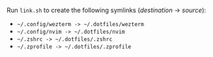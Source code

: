 Run `link.sh` to create the following symlinks (_destination_ -> _source_):
- `~/.config/wezterm -> ~/.dotfiles/wezterm`
- `~/.config/nvim -> ~/.dotfiles/nvim`
- `~/.zshrc -> ~/.dotfiles/.zshrc`
- `~/.zprofile -> ~/.dotfiles/.zprofile`
